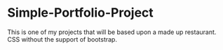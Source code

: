 # Simple-Portfolio-Project
This is one of my projects that will be based upon a made up restaurant.
 CSS without the support 
of bootstrap.
